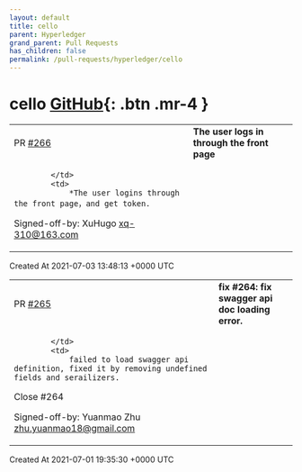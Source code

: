 ```yaml
---
layout: default
title: cello
parent: Hyperledger
grand_parent: Pull Requests
has_children: false
permalink: /pull-requests/hyperledger/cello
---
```


# cello <span class="fs-3 right-align">[GitHub](https://github.com/hyperledger/cello){: .btn .mr-4 }</span>


<div>
    <table>
        <tr>
            <td>
                PR <a href="https://github.com/hyperledger/cello/pull/266" class=".btn">#266</a>
            </td>
            <td>
                <b>
                    The user logs in through the front page
                </b>
            </td>
        </tr>
        <tr>
            <td>
                
            </td>
            <td>
                *The user logins through the front page，and get token.

Signed-off-by: XuHugo <xq-310@163.com>
            </td>
        </tr>
    </table>
    <div class="right-align">
        Created At 2021-07-03 13:48:13 +0000 UTC
    </div>
</div>

<div>
    <table>
        <tr>
            <td>
                PR <a href="https://github.com/hyperledger/cello/pull/265" class=".btn">#265</a>
            </td>
            <td>
                <b>
                    fix #264: fix swagger api doc loading error.
                </b>
            </td>
        </tr>
        <tr>
            <td>
                
            </td>
            <td>
                failed to load swagger api definition, fixed it by removing undefined fields and serailizers.

Close #264

Signed-off-by: Yuanmao Zhu <zhu.yuanmao18@gmail.com>
            </td>
        </tr>
    </table>
    <div class="right-align">
        Created At 2021-07-01 19:35:30 +0000 UTC
    </div>
</div>

